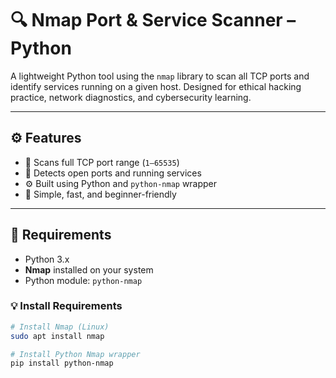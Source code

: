 # 🔍 Nmap Port & Service Scanner – Python 

A lightweight Python tool using the `nmap` library to scan all TCP ports and identify services running on a given host. Designed for ethical hacking practice, network diagnostics, and cybersecurity learning.

---

## ⚙️ Features

- 🔎 Scans full TCP port range (`1–65535`)
- 📌 Detects open ports and running services
- ⚙️ Built using Python and `python-nmap` wrapper
- 🧠 Simple, fast, and beginner-friendly

---

## 🧰 Requirements

- Python 3.x  
- **Nmap** installed on your system  
- Python module: `python-nmap`

### 💡 Install Requirements

```bash
# Install Nmap (Linux)
sudo apt install nmap

# Install Python Nmap wrapper
pip install python-nmap
